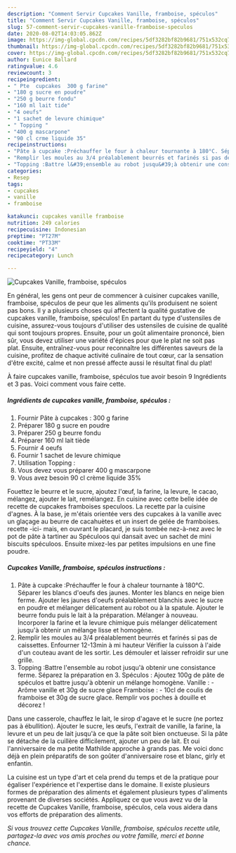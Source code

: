 ```yaml
---
description: "Comment Servir Cupcakes Vanille, framboise, spéculos"
title: "Comment Servir Cupcakes Vanille, framboise, spéculos"
slug: 57-comment-servir-cupcakes-vanille-framboise-speculos
date: 2020-08-02T14:03:05.862Z
image: https://img-global.cpcdn.com/recipes/5df3282bf82b9681/751x532cq70/cupcakes-vanille-framboise-speculos-photo-principale-de-la-recette.jpg
thumbnail: https://img-global.cpcdn.com/recipes/5df3282bf82b9681/751x532cq70/cupcakes-vanille-framboise-speculos-photo-principale-de-la-recette.jpg
cover: https://img-global.cpcdn.com/recipes/5df3282bf82b9681/751x532cq70/cupcakes-vanille-framboise-speculos-photo-principale-de-la-recette.jpg
author: Eunice Ballard
ratingvalue: 4.6
reviewcount: 3
recipeingredient:
- " Pte  cupcakes  300 g farine"
- "180 g sucre en poudre"
- "250 g beurre fondu"
- "160 ml lait tide"
- "4 oeufs"
- "1 sachet de levure chimique"
- " Topping "
- "400 g mascarpone"
- "90 cl crme liquide 35"
recipeinstructions:
- "Pâte à cupcake :Préchauffer le four à chaleur tournante à 180°C. Séparer les blancs d&#39;oeufs des jaunes. Monter les blancs en neige bien ferme. Ajouter les jaunes d&#39;oeufs préalablement blanchis avec le sucre en poudre et mélanger délicatement au robot ou à la spatule. Ajouter le beurre fondu puis le lait à la préparation. Mélanger à nouveau. Incorporer la farine et la levure chimique puis mélanger délicatement jusqu&#39;à obtenir un mélange lisse et homogène."
- "Remplir les moules au 3/4 préalablement beurrés et farinés si pas de caissettes. Enfourner 12-13min à mi hauteur Vérifier la cuisson à l&#39;aide d&#39;un couteau avant de les sortir. Les démouler et laisser refroidir sur une grille."
- "Topping :Battre l&#39;ensemble au robot jusqu&#39;à obtenir une consistance ferme. Séparez la préparation en 3. Spéculos : Ajoutez 100g de pâte de spéculos et battre jusqu&#39;à obtenir un mélange homogène. Vanille : - Arôme vanille et 30g de sucre glace Framboise : - 10cl de coulis de framboise et 30g de sucre glace. Remplir vos poches à douille et décorez !"
categories:
- Resep
tags:
- cupcakes
- vanille
- framboise

katakunci: cupcakes vanille framboise 
nutrition: 249 calories
recipecuisine: Indonesian
preptime: "PT27M"
cooktime: "PT33M"
recipeyield: "4"
recipecategory: Lunch

---
```



![Cupcakes Vanille, framboise, spéculos](https://img-global.cpcdn.com/recipes/5df3282bf82b9681/751x532cq70/cupcakes-vanille-framboise-speculos-photo-principale-de-la-recette.jpg)

En général, les gens ont peur de commencer à cuisiner cupcakes vanille, framboise, spéculos de peur que les aliments qu'ils produisent ne soient pas bons. Il y a plusieurs choses qui affectent la qualité gustative de cupcakes vanille, framboise, spéculos! En partant du type d'ustensiles de cuisine, assurez-vous toujours d'utiliser des ustensiles de cuisine de qualité qui sont toujours propres. Ensuite, pour un goût alimentaire prononcé, bien sûr, vous devez utiliser une variété d'épices pour que le plat ne soit pas plat. Ensuite, entraînez-vous pour reconnaître les différentes saveurs de la cuisine, profitez de chaque activité culinaire de tout cœur, car la sensation d'être excité, calme et non pressé affecte aussi le résultat final du plat!

<!--inarticleads1-->

À faire cupcakes vanille, framboise, spéculos tue avoir besoin 9 Ingrédients et 3 pas. Voici comment vous faire cette.

##### Ingrédients de cupcakes vanille, framboise, spéculos :

1. Fournir  Pâte à cupcakes : 300 g farine
1. Préparer 180 g sucre en poudre
1. Préparer 250 g beurre fondu
1. Préparer 160 ml lait tiède
1. Fournir 4 oeufs
1. Fournir 1 sachet de levure chimique
1. Utilisation  Topping :
1. Vous devez vous préparer 400 g mascarpone
1. Vous avez besoin 90 cl crème liquide 35%


Fouettez le beurre et le sucre, ajoutez l&#39;œuf, la farine, la levure, le cacao, mélangez, ajouter le lait, remélangez. En cuisine avec cette belle idée de recette de cupcakes framboises speculoos. La recette par la cuisine d&#39;agnes. À la base, je m&#39;étais orientée vers des cupcakes à la vanille avec un glaçage au beurre de cacahuètes et un insert de gelée de framboises. recette -ici- mais, en ouvrant le placard, je suis tombée nez-à-nez avec le pot de pâte à tartiner au Spéculoos qui dansait avec un sachet de mini biscuits spéculoos. Ensuite mixez-les par petites impulsions en une fine poudre. 

<!--inarticleads2-->

##### Cupcakes Vanille, framboise, spéculos instructions :

1. Pâte à cupcake :Préchauffer le four à chaleur tournante à 180°C. Séparer les blancs d&#39;oeufs des jaunes. Monter les blancs en neige bien ferme. Ajouter les jaunes d&#39;oeufs préalablement blanchis avec le sucre en poudre et mélanger délicatement au robot ou à la spatule. Ajouter le beurre fondu puis le lait à la préparation. Mélanger à nouveau. Incorporer la farine et la levure chimique puis mélanger délicatement jusqu&#39;à obtenir un mélange lisse et homogène.
1. Remplir les moules au 3/4 préalablement beurrés et farinés si pas de caissettes. Enfourner 12-13min à mi hauteur Vérifier la cuisson à l&#39;aide d&#39;un couteau avant de les sortir. Les démouler et laisser refroidir sur une grille.
1. Topping :Battre l&#39;ensemble au robot jusqu&#39;à obtenir une consistance ferme. Séparez la préparation en 3. Spéculos : Ajoutez 100g de pâte de spéculos et battre jusqu&#39;à obtenir un mélange homogène. Vanille : - Arôme vanille et 30g de sucre glace Framboise : - 10cl de coulis de framboise et 30g de sucre glace. Remplir vos poches à douille et décorez !


Dans une casserole, chauffez le lait, le sirop d&#39;agave et le sucre (ne portez pas à ébullition). Ajouter le sucre, les œufs, l&#39;extrait de vanille, la farine, la levure et un peu de lait jusqu&#39;à ce que la pâte soit bien onctueuse. Si la pâte se détache de la cuillère difficilement, ajouter un peu de lait. Et oui l&#39;anniversaire de ma petite Mathilde approche à grands pas. Me voici donc déjà en plein préparatifs de son goûter d&#39;anniversaire rose et blanc, girly et enfantin. 

<!--inarticleads1-->

<p>
La cuisine est un type d'art et cela prend du temps et de la pratique pour égaliser l'expérience et l'expertise dans le domaine. Il existe plusieurs formes de préparation des aliments et également plusieurs types d'aliments provenant de diverses sociétés. Appliquez ce que vous avez vu de la recette de Cupcakes Vanille, framboise, spéculos, cela vous aidera dans vos efforts de préparation des aliments.
</p>

<p>
<i>Si vous trouvez cette Cupcakes Vanille, framboise, spéculos recette utile, partagez-la avec vos amis proches ou votre famille, merci et bonne chance.</i>
</p>
